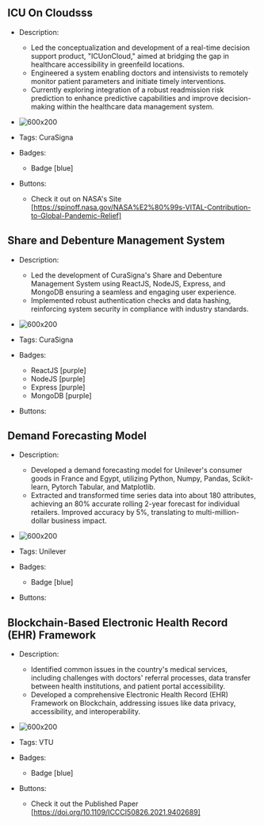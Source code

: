 ## ICU On Cloudsss
- Description:
  - Led the conceptualization and development of a real-time decision support product, "ICUonCloud," aimed at bridging the gap in healthcare accessibility in greenfeild locations.
  - Engineered a system enabling doctors and intensivists to remotely monitor patient parameters and initiate timely interventions.
  - Currently exploring integration of a robust readmission risk prediction to enhance predictive capabilities and improve decision-making within the healthcare data management system.
  
- ![600x200](../portfolio/assets/p2.png)
- Tags: CuraSigna
- Badges:
  - Badge [blue]
- Buttons:
  - Check it out on NASA's Site [https://spinoff.nasa.gov/NASA%E2%80%99s-VITAL-Contribution-to-Global-Pandemic-Relief]

## Share and Debenture Management System 
- Description:
  - Led the development of CuraSigna's Share and Debenture Management System using ReactJS, NodeJS, Express, and MongoDB ensuring a seamless and engaging user experience.
  - Implemented robust authentication checks and data hashing, reinforcing system security in compliance with industry standards.

- ![600x200](../portfolio/assets/p1.png)
- Tags: CuraSigna
- Badges:
  - ReactJS [purple]
  - NodeJS [purple]
  - Express [purple]
  - MongoDB [purple]
- Buttons:


## Demand Forecasting Model
- Description:
  - Developed a demand forecasting model for Unilever's consumer goods in France and Egypt, utilizing Python, Numpy, Pandas, Scikit-learn, Pytorch Tabular, and Matplotlib.
  - Extracted and transformed time series data into about 180 attributes, achieving an 80% accurate rolling 2-year forecast for individual retailers. Improved accuracy by 5%, translating to multi-million-dollar business impact.

- ![600x200](../portfolio/assets/p3.png)
- Tags: Unilever
- Badges:
  - Badge [blue]
- Buttons:
 

## Blockchain-Based Electronic Health Record (EHR) Framework
- Description:
  - Identified common issues in the country's medical services, including challenges with doctors' referral processes, data transfer between health institutions, and patient portal accessibility.
  - Developed a comprehensive Electronic Health Record (EHR) Framework on Blockchain, addressing issues like data privacy, accessibility, and interoperability. 

- ![600x200](../portfolio/assets/p4.png)
- Tags: VTU
- Badges:
  - Badge [blue]
- Buttons:
  - Check it out the Published Paper [https://doi.org/10.1109/ICCCI50826.2021.9402689]
  
 